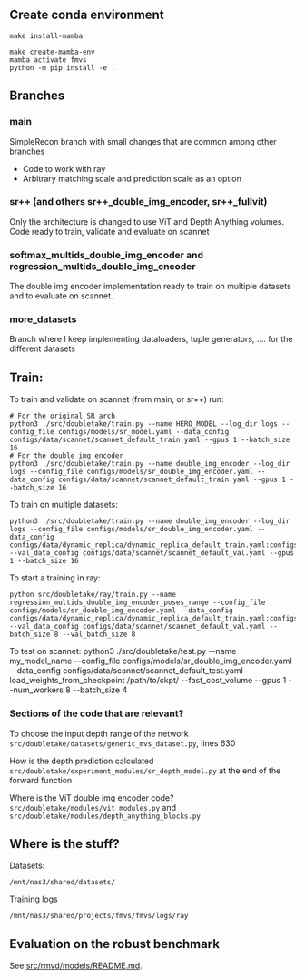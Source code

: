 ## Create conda environment

```
make install-mamba

make create-mamba-env
mamba activate fmvs
python -m pip install -e .
```

## Branches

### main
SimpleRecon branch with small changes that are common among other branches
 - Code to work with ray
 - Arbitrary matching scale and prediction scale as an option

### sr++ (and others sr++_double_img_encoder, sr++_fullvit)
Only the architecture is changed to use ViT and Depth Anything volumes. Code ready to train, validate and evaluate on scannet

### softmax_multids_double_img_encoder and regression_multids_double_img_encoder
The double img encoder implementation ready to train on multiple datasets and to evaluate on scannet.

### more_datasets
Branch where I keep implementing dataloaders, tuple generators, .... for the different datasets

## Train:

To train and validate on scannet (from main, or sr++) run:
```
# For the original SR arch
python3 ./src/doubletake/train.py --name HERO_MODEL --log_dir logs --config_file configs/models/sr_model.yaml --data_config configs/data/scannet/scannet_default_train.yaml --gpus 1 --batch_size 16
# For the double img encoder
python3 ./src/doubletake/train.py --name double_img_encoder --log_dir logs --config_file configs/models/sr_double_img_encoder.yaml --data_config configs/data/scannet/scannet_default_train.yaml --gpus 1 --batch_size 16
```

To train on multiple datasets:

```
python3 ./src/doubletake/train.py --name double_img_encoder --log_dir logs --config_file configs/models/sr_double_img_encoder.yaml --data_config configs/data/dynamic_replica/dynamic_replica_default_train.yaml:configs/data/matrix_city/matrix_city_default_train.yaml:configs/data/hypersim/hypersim_default_train.yaml:configs/data/blendedmvg/blendedmvg_default_val.yaml:configs/data/tartanair/tartanair_default_train.yaml:configs/data/vkitti/vkitti_default_train.yaml --val_data_config configs/data/scannet/scannet_default_val.yaml --gpus 1 --batch_size 16
```

To start a training in ray:

```
python src/doubletake/ray/train.py --name regression_multids_double_img_encoder_poses_range --config_file configs/models/sr_double_img_encoder.yaml --data_config configs/data/dynamic_replica/dynamic_replica_default_train.yaml:configs/data/matrix_city/matrix_city_default_train.yaml:configs/data/hypersim/hypersim_default_train.yaml:configs/data/blendedmvg/blendedmvg_default_val.yaml:configs/data/tartanair/tartanair_default_train.yaml:configs/data/vkitti/vkitti_default_train.yaml --val_data_config configs/data/scannet/scannet_default_val.yaml --batch_size 8 --val_batch_size 8
```

To test on scannet:
python3 ./src/doubletake/test.py --name my_model_name --config_file configs/models/sr_double_img_encoder.yaml --data_config configs/data/scannet/scannet_default_test.yaml --load_weights_from_checkpoint  /path/to/ckpt/ --fast_cost_volume --gpus 1 --num_workers 8 --batch_size 4

### Sections of the code that are relevant?

To choose the input depth range of the network `src/doubletake/datasets/generic_mvs_dataset.py`, lines 630

How is the depth prediction calculated `src/doubletake/experiment_modules/sr_depth_model.py` at the end of the forward function

Where is the ViT double img encoder code? `src/doubletake/modules/vit_modules.py` and `src/doubletake/modules/depth_anything_blocks.py`



## Where is the stuff?

Datasets:
```
/mnt/nas3/shared/datasets/
```

Training logs
```
/mnt/nas3/shared/projects/fmvs/fmvs/logs/ray
```


## Evaluation on the robust benchmark

See [src/rmvd/models/README.md](src/rmvd/models/README.md).